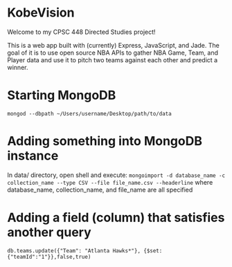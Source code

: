 # KobeVision
Welcome to my CPSC 448 Directed Studies project!

This is a web app built with (currently) Express, JavaScript, and Jade. 
The goal of it is to use open source NBA APIs to gather NBA Game, Team, and Player data and use it to pitch
two teams against each other and predict a winner.

# Starting MongoDB
`mongod --dbpath ~/Users/username/Desktop/path/to/data`

# Adding something into MongoDB instance
In data/ directory, open shell and execute:
`mongoimport -d database_name -c collection_name --type CSV --file file_name.csv --headerline`
where database_name, collection_name, and file_name are all specified

# Adding a field (column) that satisfies another query
`db.teams.update({"Team": "Atlanta Hawks*"}, {$set: {"teamId":"1"}},false,true)`